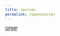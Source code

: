 ```yaml
---
title: sources
permalink: /opensource/
---
```


[GPMP](https://scholar.google.com/citations?hl=en&user=C59LEscAAAAJ&view_op=list_works&sortby=pubdate)

